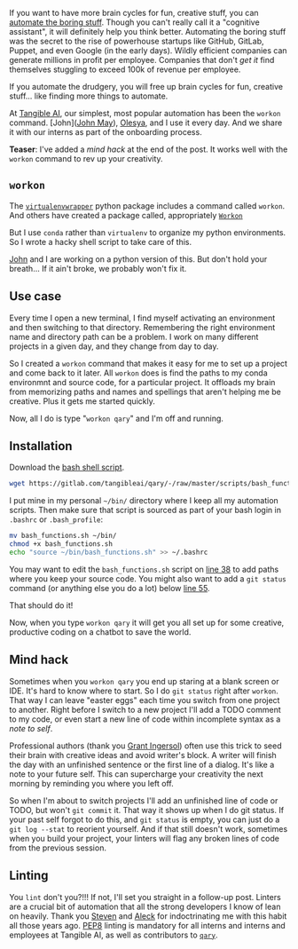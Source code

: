 If you want to have more brain cycles for fun, creative stuff, you can [automate the boring stuff](automatetheboringstuff.com).
Though you can't really call it a "cognitive assistant", it will definitely help you think better.
Automating the boring stuff was the secret to the rise of powerhouse startups like GitHub, GitLab, Puppet, and even Google (in the early days).
Wildly efficient companies can generate millions in profit per employee.
Companies that don't *get it* find themselves stuggling to exceed 100k of revenue per employee.

If you automate the drudgery, you will free up brain cycles for fun, creative stuff... like finding more things to automate.

At [Tangible AI](tangibleai.com), our simplest, most popular automation  has been the `workon` command. [John]([John May](https://gitlab.com/jmayjr/)), [Olesya](https://gitlab.com/ovbondarenko), and I use it every day.  And we share it with our interns as part of the onboarding process.

**Teaser**:  I've added a *mind hack* at the end of the post.  It works well with the `workon` command to rev up your creativity.

## `workon`

The [`virtualenvwrapper`](https://pypi.org/project/virtualenvwrapper/) python package includes a command called `workon`.
And others have created a package called, appropriately [`Workon`](https://pypi.org/project/Workon/)

But I use `conda` rather than `virtualenv` to organize my python environments.
So I wrote a hacky shell script to take care of this.

[John](https://gitlab.com/jmayjr) and I are working on a python version of this.
But don't hold your breath...
If it ain't broke, we probably won't fix it.

## Use case

Every time I open a new terminal, I find myself activating an environment and then switching to that directory.
Remembering the right environment name and directory path can be a problem.
I work on many different projects in a given day, and they change from day to day.

So I created a `workon` command that makes it easy for me to set up a project and come back to it later.
All `workon` does is find the paths to my conda environmnt and source code, for a particular project.
It offloads my brain from memorizing paths and names and spellings that aren't helping me be creative.
Plus it gets me started quickly.

Now, all I do is type "`workon qary`" and I'm off and running.

## Installation

Download the [bash shell script](https://gitlab.com/tangibleai/qary/-/raw/master/scripts/bash_functions.sh?inline=false).

```bash
wget https://gitlab.com/tangibleai/qary/-/raw/master/scripts/bash_functions.sh?inline=false
```

I put mine in my personal `~/bin/` directory where I keep all my automation scripts.
Then make sure that script is sourced as part of your bash login in `.bashrc` or `.bash_profile`:

```bash
mv bash_functions.sh ~/bin/
chmod +x bash_functions.sh
echo "source ~/bin/bash_functions.sh" >> ~/.bashrc
```

You may want to edit the `bash_functions.sh` script on [line 38](https://gitlab.com/tangibleai/qary/-/blob/master/scripts/bash_functions.sh#L38) to add paths where you keep your source code.
You might also want to add a `git status` command (or anything else you do a lot) below [line 55](https://gitlab.com/tangibleai/qary/-/blob/master/scripts/bash_functions.sh#L55).

That should do it!

Now, when you type `workon qary` it will get you all set up for some creative, productive coding on a chatbot to save the world.

## Mind hack

Sometimes when you `workon qary` you end up staring at a blank screen or IDE.
It's hard to know where to start.
So I do `git status` right after `workon`.
That way I can leave "easter eggs" each time you switch from one project to another.
Right before I switch to a new project I'll add a TODO comment to my code, or even start a new line of code within incomplete syntax as a *note to self*.

Professional authors (thank you [Grant Ingersol](https://www.linkedin.com/in/grantingersoll)) often use this trick to seed their brain with creative ideas and avoid writer's block.
A writer will finish the day with an unfinished sentence or the first line of a dialog.
It's like a note to your future self.
This can supercharge your creativity the next morning by reminding you where you left off.

So when I'm about to switch projects I'll add an unfinished line of code or TODO, but won't `git commit` it.
That way it shows up when I do git status.
If your past self forgot to do this, and `git status` is empty, you can just do a `git log --stat` to reorient yourself.
And if that still doesn't work, sometimes when you build your project, your linters will flag any broken lines of code from the previous session.

## Linting

You `lint` don't you?!!!
If not, I'll set you straight in a follow-up post.
Linters are a crucial bit of automation that all the strong developers I know of lean on heavily.
Thank you [Steven](https://stevenskoczen.com/) and [Aleck](https://www.linkedin.com/in/aleck-landgraf-1145799/) for indoctrinating me with this habit all those years ago.
[PEP8](https://www.python.org/dev/peps/pep-0008/) linting is mandatory for all interns and interns and employees at Tangible AI, as well as contributors to [`qary`](gitlab.com/tangibleai/qary).


